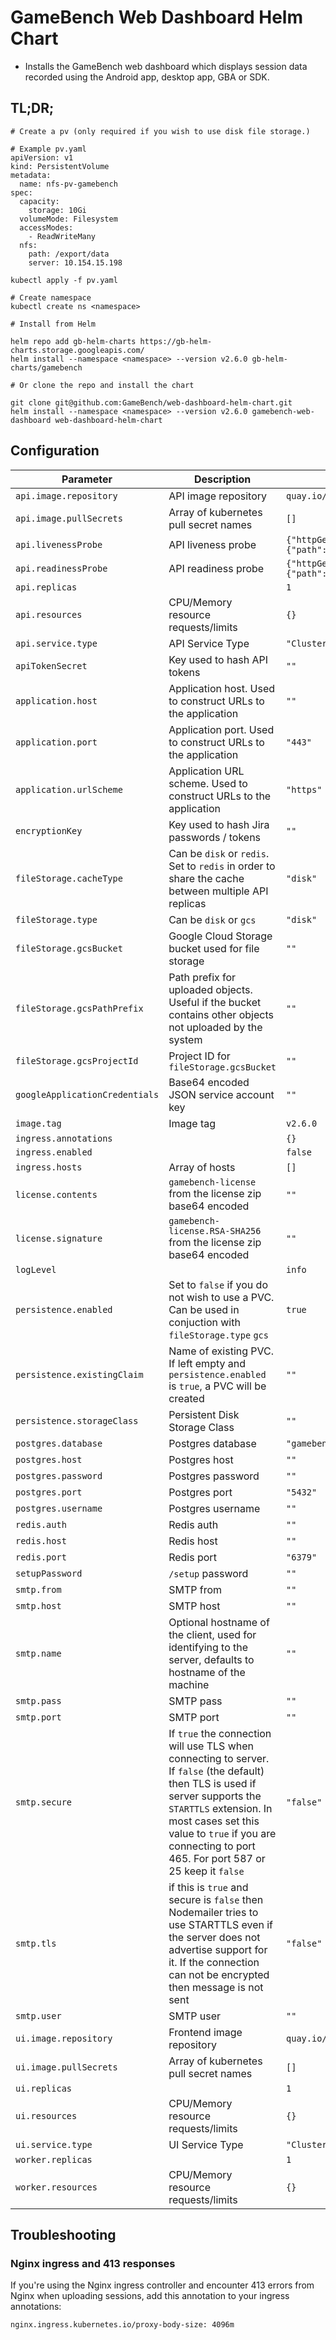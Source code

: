 # GameBench Web Dashboard Helm Chart

* Installs the GameBench web dashboard which displays session data recorded using the Android app, desktop app, GBA or SDK.

## TL;DR;

```
# Create a pv (only required if you wish to use disk file storage.)

# Example pv.yaml
apiVersion: v1
kind: PersistentVolume
metadata:
  name: nfs-pv-gamebench
spec:
  capacity:
    storage: 10Gi
  volumeMode: Filesystem
  accessModes:
    - ReadWriteMany
  nfs:
    path: /export/data
    server: 10.154.15.198

kubectl apply -f pv.yaml

# Create namespace
kubectl create ns <namespace>

# Install from Helm

helm repo add gb-helm-charts https://gb-helm-charts.storage.googleapis.com/
helm install --namespace <namespace> --version v2.6.0 gb-helm-charts/gamebench

# Or clone the repo and install the chart

git clone git@github.com:GameBench/web-dashboard-helm-chart.git
helm install --namespace <namespace> --version v2.6.0 gamebench-web-dashboard web-dashboard-helm-chart
```

## Configuration

| Parameter  | Description | Default |
| ------------- | ------------- | -- |
| `api.image.repository` | API image repository  | `quay.io/gamebench/node-backend` |
| `api.image.pullSecrets` | Array of kubernetes pull secret names | `[]` |
| `api.livenessProbe` | API liveness probe  | `{"httpGet":{"path":"/v1/health","port":5000},"initialDelaySeconds":60,"periodSeconds":30}` |
| `api.readinessProbe` | API readiness probe  | `{"httpGet":{"path":"/v1/info/version","port":5000},"initialDelaySeconds":60,"periodSeconds":30}` |
| `api.replicas` | | `1` |
| `api.resources` | CPU/Memory resource requests/limits  | `{}` |
| `api.service.type` | API Service Type | `"ClusterIP"` | 
| `apiTokenSecret` | Key used to hash API tokens  | `""` |
| `application.host` | Application host. Used to construct URLs to the application  | `""` |
| `application.port` | Application port. Used to construct URLs to the application  | `"443"` |
| `application.urlScheme` | Application URL scheme. Used to construct URLs to the application  | `"https"` |
| `encryptionKey` | Key used to hash Jira passwords / tokens  | `""` |
| `fileStorage.cacheType` | Can be `disk` or `redis`. Set to `redis` in order to share the cache between multiple API replicas  | `"disk"` |
| `fileStorage.type` | Can be `disk` or `gcs` | `"disk"` |
| `fileStorage.gcsBucket` | Google Cloud Storage bucket used for file storage | `""` |
| `fileStorage.gcsPathPrefix` | Path prefix for uploaded objects. Useful if the bucket contains other objects not uploaded by the system | `""` |
| `fileStorage.gcsProjectId` | Project ID for `fileStorage.gcsBucket` | `""` |
| `googleApplicationCredentials` | Base64 encoded JSON service account key | `""` |
| `image.tag` | Image tag | `v2.6.0` |
| `ingress.annotations` | | `{}` |
| `ingress.enabled` | | `false` |
| `ingress.hosts` | Array of hosts | `[]` |
| `license.contents` | `gamebench-license` from the license zip base64 encoded | `""` |
| `license.signature` | `gamebench-license.RSA-SHA256` from the license zip base64 encoded  | `""` |
| `logLevel` |  | `info` |
| `persistence.enabled` | Set to `false` if you do not wish to use a PVC. Can be used in conjuction with `fileStorage.type` `gcs` | `true` |
| `persistence.existingClaim` | Name of existing PVC. If left empty and `persistence.enabled` is `true`, a PVC will be created | `""` |
| `persistence.storageClass` | Persistent Disk Storage Class | `""` |
| `postgres.database` | Postgres database | `"gamebench"` |
| `postgres.host` | Postgres host | `""` |
| `postgres.password` | Postgres password | `""` |
| `postgres.port` | Postgres port | `"5432"` |
| `postgres.username` | Postgres username | `""` |
| `redis.auth` | Redis auth | `""` |
| `redis.host` | Redis host | `""` |
| `redis.port` | Redis port | `"6379"` |
| `setupPassword` | `/setup` password | `""` |
| `smtp.from` | SMTP from | `""` |
| `smtp.host` | SMTP host | `""` |
| `smtp.name` | Optional hostname of the client, used for identifying to the server, defaults to hostname of the machine | `""` |
| `smtp.pass` | SMTP pass | `""` |
| `smtp.port` | SMTP port | `""` |
| `smtp.secure` | If `true` the connection will use TLS when connecting to server. If `false` (the default) then TLS is used if server supports the `STARTTLS` extension. In most cases set this value to `true` if you are connecting to port 465. For port 587 or 25 keep it `false` | `"false"` |
| `smtp.tls` | if this is `true` and secure is `false` then Nodemailer tries to use STARTTLS even if the server does not advertise support for it. If the connection can not be encrypted then message is not sent | `"false"` |
| `smtp.user` | SMTP user | `""` |
| `ui.image.repository` | Frontend image repository  | `quay.io/gamebench/ang4-frontend` |
| `ui.image.pullSecrets` | Array of kubernetes pull secret names | `[]` |
| `ui.replicas` | | `1` |
| `ui.resources` | CPU/Memory resource requests/limits  | `{}` |
| `ui.service.type` | UI Service Type | `"ClusterIP"` |
| `worker.replicas` | | `1` |
| `worker.resources` | CPU/Memory resource requests/limits  | `{}` |

## Troubleshooting

### Nginx ingress and 413 responses

If you're using the Nginx ingress controller and encounter 413 errors from Nginx when uploading sessions, add this annotation to your ingress annotations:

```
nginx.ingress.kubernetes.io/proxy-body-size: 4096m
```
